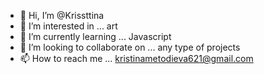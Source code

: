 - 👋 Hi, I’m @Krissttina
- 👀 I’m interested in ... art
- 🌱 I’m currently learning ... Javascript
- 💞️ I’m looking to collaborate on ... any type of projects
- 📫 How to reach me ... kristinametodieva621@gmail.com

<!---
Krissttina/Krissttina is a ✨ special ✨ repository because its `README.md` (this file) appears on your GitHub profile.
You can click the Preview link to take a look at your changes.
--->
